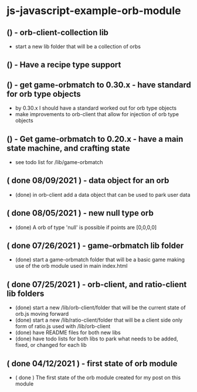# js-javascript-example-orb-module


## () - orb-client-collection lib
* start a new lib folder that will be a collection of orbs

## () - Have a recipe type support

## () - get game-orbmatch to 0.30.x - have standard for orb type objects
* by 0.30.x I should have a standard worked out for orb type objects
* make improvements to orb-client that allow for injection of orb type objects

## () - Get game-orbmatch to 0.20.x - have a main state machine, and crafting state
* see todo list for /lib/game-orbmatch

## ( done 08/09/2021 ) - data object for an orb
* (done) in orb-client add a data object that can be used to park user data

## ( done 08/05/2021 ) - new null type orb
* (done) A orb of type 'null' is possible if points are [0,0,0,0]

## ( done 07/26/2021 ) - game-orbmatch lib folder
* (done) start a game-orbmatch folder that will be a basic game making use of the orb module used in main index.html

## ( done 07/25/2021 ) - orb-client, and ratio-client lib folders
* (done) start a new /lib/orb-client/folder that will be the current state of orb.js moving forward
* (done) start a new /lib/ratio-client/folder that will be a client side only form of ratio.js used with /lib/orb-client
* (done) have README files for both new libs
* (done) have todo lists for both libs to park what needs to be added, fixed, or changed for each lib

## ( done 04/12/2021 ) - first state of orb module
* ( done ) The first state of the orb module created for my post on this module